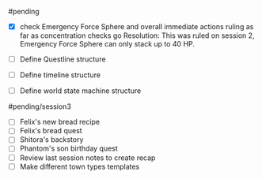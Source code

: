 #pending 

- [x]  check Emergency Force Sphere and overall immediate actions ruling as far as concentration checks go 
      Resolution: This was ruled on session 2, Emergency Force Sphere can only stack up to 40 HP.

- [ ]  Define Questline structure
- [ ]  Define timeline structure
- [ ]  Define world state machine structure

#pending/session3

- [ ]  Felix's new bread recipe
- [ ]  Felix's bread quest
- [ ]  Shitora's backstory
- [ ]  Phantom's son birthday quest
- [ ]  Review last session notes to create recap 
- [ ]  Make different town types templates 